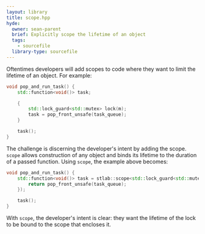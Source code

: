 ```yaml
---
layout: library
title: scope.hpp
hyde:
  owner: sean-parent
  brief: Explicitly scope the lifetime of an object
  tags:
    - sourcefile
  library-type: sourcefile
---
```


Oftentimes developers will add scopes to code where they want to limit the lifetime of an object. For example:

~~~c++
void pop_and_run_task() {
    std::function<void()> task;

    {
        std::lock_guard<std::mutex> lock(m);
        task = pop_front_unsafe(task_queue);
    }

    task();
}
~~~

The challenge is discerning the developer's intent by adding the scope. `scope` allows construction of any object and binds its lifetime to the duration of a passed function. Using `scope`, the example above becomes:

~~~c++
void pop_and_run_task() {
    std::function<void()> task = stlab::scope<std::lock_guard<std::mutex>>(m, [&](){
        return pop_front_unsafe(task_queue);
    });

    task();
}
~~~

With `scope`, the developer's intent is clear: they want the lifetime of the lock to be bound to the scope that encloses it.
